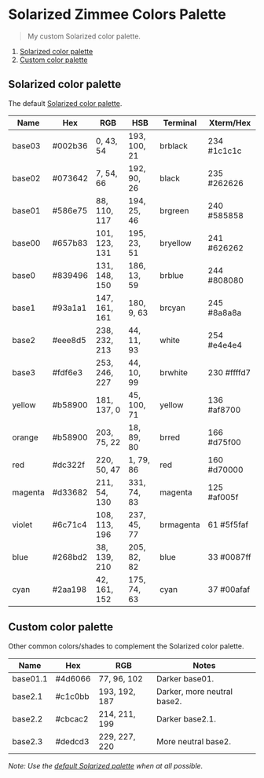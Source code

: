 # Solarized Zimmee Colors Palette

> My custom Solarized color palette.

<!-- MarkdownTOC -->

1. [Solarized color palette](#solarized-color-palette)
1. [Custom color palette](#custom-color-palette)

<!-- /MarkdownTOC -->

<a name="solarized-color-palette"></a>
## Solarized color palette

The default [Solarized color palette](http://ethanschoonover.com/solarized).

|   Name  |   Hex   |      RGB      |     HSB      |  Terminal |  Xterm/Hex  |
|---------|---------|---------------|--------------|-----------|-------------|
| base03  | #002b36 | 0, 43, 54     | 193, 100, 21 | brblack   | 234 #1c1c1c |
| base02  | #073642 | 7, 54, 66     | 192, 90, 26  | black     | 235 #262626 |
| base01  | #586e75 | 88, 110, 117  | 194, 25, 46  | brgreen   | 240 #585858 |
| base00  | #657b83 | 101, 123, 131 | 195, 23, 51  | bryellow  | 241 #626262 |
| base0   | #839496 | 131, 148, 150 | 186, 13, 59  | brblue    | 244 #808080 |
| base1   | #93a1a1 | 147, 161, 161 | 180, 9, 63   | brcyan    | 245 #8a8a8a |
| base2   | #eee8d5 | 238, 232, 213 | 44, 11, 93   | white     | 254 #e4e4e4 |
| base3   | #fdf6e3 | 253, 246, 227 | 44, 10, 99   | brwhite   | 230 #ffffd7 |
| yellow  | #b58900 | 181, 137, 0   | 45, 100, 71  | yellow    | 136 #af8700 |
| orange  | #b58900 | 203, 75, 22   | 18, 89, 80   | brred     | 166 #d75f00 |
| red     | #dc322f | 220, 50, 47   | 1, 79, 86    | red       | 160 #d70000 |
| magenta | #d33682 | 211, 54, 130  | 331, 74, 83  | magenta   | 125 #af005f |
| violet  | #6c71c4 | 108, 113, 196 | 237, 45, 77  | brmagenta | 61 #5f5faf  |
| blue    | #268bd2 | 38, 139, 210  | 205, 82, 82  | blue      | 33 #0087ff  |
| cyan    | #2aa198 | 42, 161, 152  | 175, 74, 63  | cyan      | 37 #00afaf  |

<a name="custom-color-palette"></a>
## Custom color palette

Other common colors/shades to complement the Solarized color palette.

|   Name   |   Hex   |      RGB      |            Notes            |
|----------|---------|---------------|-----------------------------|
| base01.1 | #4d6066 | 77, 96, 102   | Darker base01.              |
| base2.1  | #c1c0bb | 193, 192, 187 | Darker, more neutral base2. |
| base2.2  | #cbcac2 | 214, 211, 199 | Darker base2.1.             |
| base2.3  | #dedcd3 | 229, 227, 220 | More neutral base2.         |

_Note: Use the [default Solarized palette](#solarized-color-palette) when at all possible._
